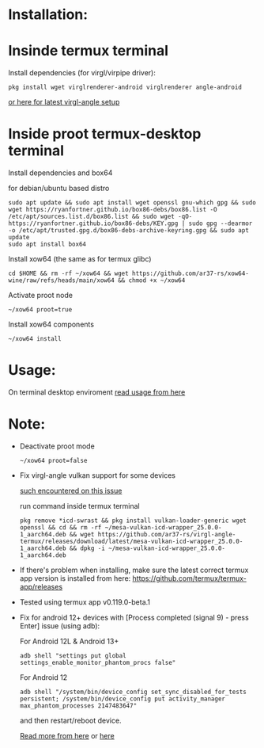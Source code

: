 # Installation:

# Insinde termux terminal
Install dependencies (for virgl/virpipe driver):
```
pkg install wget virglrenderer-android virglrenderer angle-android
```
[or here for latest virgl-angle setup](https://github.com/ar37-rs/virgl-angle-termux)

# Inside proot termux-desktop terminal
Install dependencies and box64

for debian/ubuntu based distro
```
sudo apt update && sudo apt install wget openssl gnu-which gpg && sudo wget https://ryanfortner.github.io/box86-debs/box86.list -O /etc/apt/sources.list.d/box86.list && sudo wget -qO- https://ryanfortner.github.io/box86-debs/KEY.gpg | sudo gpg --dearmor -o /etc/apt/trusted.gpg.d/box86-debs-archive-keyring.gpg && sudo apt update
sudo apt install box64
```

Install xow64 (the same as for termux glibc)
```
cd $HOME && rm -rf ~/xow64 && wget https://github.com/ar37-rs/xow64-wine/raw/refs/heads/main/xow64 && chmod +x ~/xow64
```

Activate proot node
```
~/xow64 proot=true
```

Install xow64 components
```
~/xow64 install
```
# Usage:
On terminal desktop enviroment [read usage from here](https://github.com/ar37-rs/xow64-wine/blob/main/README.md)

# Note:
* Deactivate proot mode
   ```
   ~/xow64 proot=false
   ```
* Fix virgl-angle vulkan support for some devices

   [such encountered on this issue](https://github.com/ar37-rs/virgl-angle-termux/issues/1)

   run command inside termux terminal
   ```
   pkg remove *icd-swrast && pkg install vulkan-loader-generic wget openssl && cd && rm -rf ~/mesa-vulkan-icd-wrapper_25.0.0-1_aarch64.deb && wget https://github.com/ar37-rs/virgl-angle-termux/releases/download/latest/mesa-vulkan-icd-wrapper_25.0.0-1_aarch64.deb && dpkg -i ~/mesa-vulkan-icd-wrapper_25.0.0-1_aarch64.deb
   ```
* If there's problem when installing, make sure the latest correct termux app version is installed from here:
   https://github.com/termux/termux-app/releases

* Tested using termux app v0.119.0-beta.1

* Fix for android 12+ devices with [Process completed (signal 9) - press Enter] issue (using adb):

   For Android 12L & Android 13+
   ```
   adb shell "settings put global settings_enable_monitor_phantom_procs false"
   ```

   For Android 12
   ```
   adb shell "/system/bin/device_config set_sync_disabled_for_tests persistent; /system/bin/device_config put activity_manager max_phantom_processes 2147483647"
   ```

   and then restart/reboot device.

   [Read more from here](https://ivonblog.com/en-us/posts/fix-termux-signal9-error/) or [here](https://github.com/termux/termux-app/issues/2366)
